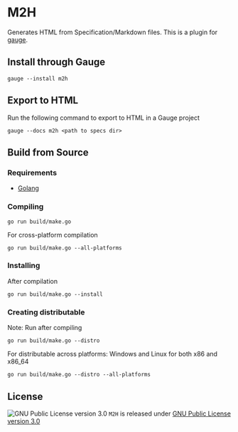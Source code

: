 M2H
===
Generates HTML from Specification/Markdown files. This is a plugin for [gauge](http://getgauge.io).

Install through Gauge
---------------------
```
gauge --install m2h
```

Export to HTML
--------------
Run the following command to export to HTML in a Gauge project

```
gauge --docs m2h <path to specs dir>
```

Build from Source
-----------------

### Requirements
* [Golang](http://golang.org/)

### Compiling

```
go run build/make.go
```

For cross-platform compilation

```
go run build/make.go --all-platforms
```

### Installing
After compilation

```
go run build/make.go --install
```

### Creating distributable

Note: Run after compiling

```
go run build/make.go --distro
```

For distributable across platforms: Windows and Linux for both x86 and x86_64

```
go run build/make.go --distro --all-platforms
```
License
-------

![GNU Public License version 3.0](http://www.gnu.org/graphics/gplv3-127x51.png)
`M2H` is released under [GNU Public License version 3.0](http://www.gnu.org/licenses/gpl-3.0.txt)
